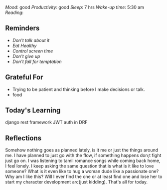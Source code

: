 *Mood*: good 
*Productivity*: good 
*Sleep*: 7 hrs
*Wake-up time*: 5:30 am
*Reading*: 

## Reminders
- *Don't talk about it*
- *Eat Healthy*
- *Control screen time*
- *Don't give up*
- *Don't fall for temptation*

## Grateful For 
- Trying to be patient and thinking before I make decisions or talk.
- food

## Today's Learning  
django rest framework
JWT auth in DRF

## Reflections
Somehow nothing goes as planned lately, is it me or just the things around me. I have planned to just go with the flow, if something happens don;t fight just go on. I was listening to tamil romance songs while coming back home, I feel lonely. I keep asking the same question that is what is it like to love someone? What is it even like to hug a woman dude like a passionate one? Why am I like this? Will I ever find the one or at least find one and lose her to start my character development arc(just kidding). That's all for today.  
